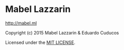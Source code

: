 # Mabel Lazzarin

http://mabel.ml

Copyright (c) 2015 Mabel Lazzarin & Eduardo Cuducos

Licensed under the [MIT LICENSE](LICENSE).
